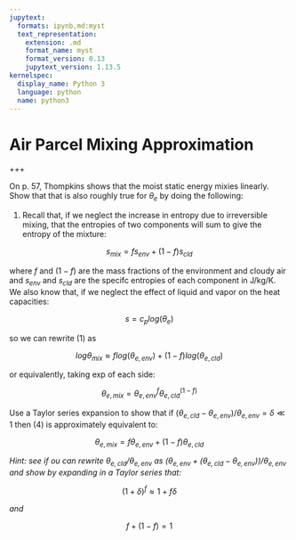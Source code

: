 ```yaml
---
jupytext:
  formats: ipynb,md:myst
  text_representation:
    extension: .md
    format_name: myst
    format_version: 0.13
    jupytext_version: 1.13.5
kernelspec:
  display_name: Python 3
  language: python
  name: python3
---
```


# Air Parcel Mixing Approximation

+++

On p. 57, Thompkins shows that the moist static energy mixies linearly. Show that that is
also roughly true for $\theta_e$ by doing the following:

1. Recall that, if we neglect the increase in entropy due to irreversible mixing, that the entropies
of two components will sum to give the entropy of the mixture:

$$
s_{mix} = fs_{env} + (1 - f)s_{cld}\tag{1}
$$

where $f$ and $(1 - f)$ are the mass fractions of the environment and cloudy air and $s_{env}$ and
$s_{cld}$ are the specifc entropies of each component in J/kg/K. We also know that, if we neglect the effect of liquid and vapor on the heat capacities:

$$
s = c_p log(\theta_e)\tag{2}
$$

so we can rewrite (1) as

$$
log \theta_{mix} \approx f log(\theta_{e,env}) + (1 - f) log(\theta_{e,cld})\tag{3}
$$

or equivalently, taking exp of each side:

$$
\theta_{e,mix} = \theta_{e,env}^f \theta_{e,cld}^{(1-f)}\tag{4}
$$


Use a Taylor series expansion to show that if $(\theta_{e,cld} - \theta_{e,env})/\theta_{e,env}= \delta \ll 1$ then (4) is
approximately equivalent to:

$$
\theta_{e,mix} = f\theta_{e,env} + (1 - f)\theta_{e,cld}\tag{5}
$$


*Hint: see if ou can rewrite $\theta_{e,cld}/\theta_{e,env}$ as $(\theta_{e,env} +(\theta_{e,cld} - \theta_{e,env}))/\theta_{e,env}$ and show by expanding in a Taylor series that:*

$$
(1 + \delta)^f \approx 1 + f\delta\tag{6}
$$

*and*

$$
f + (1 - f) = 1 \tag{7}
$$
